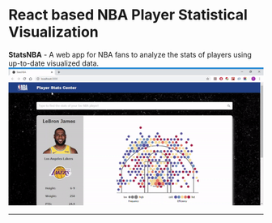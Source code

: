 # React based NBA Player Statistical Visualization
<b>StatsNBA</b> - A web app for NBA fans to analyze the stats of players using up-to-date visualized data.
<br />
![Demo](https://github.com/tianyaliu95/StatsNBA/blob/master/demo/ezgif.com-video-to-gif.gif)
<br />
<hr />
